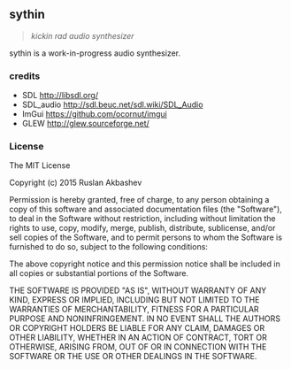 ## sythin

> *kickin rad audio synthesizer*

sythin is a work-in-progress audio synthesizer.

### credits

* SDL http://libsdl.org/
* SDL\_audio http://sdl.beuc.net/sdl.wiki/SDL_Audio
* ImGui https://github.com/ocornut/imgui
* GLEW http://glew.sourceforge.net/

### License

The MIT License

Copyright (c) 2015 Ruslan Akbashev

Permission is hereby granted, free of charge, to any person obtaining a copy
of this software and associated documentation files (the "Software"), to deal
in the Software without restriction, including without limitation the rights
to use, copy, modify, merge, publish, distribute, sublicense, and/or sell
copies of the Software, and to permit persons to whom the Software is
furnished to do so, subject to the following conditions:

The above copyright notice and this permission notice shall be included in
all copies or substantial portions of the Software.

THE SOFTWARE IS PROVIDED "AS IS", WITHOUT WARRANTY OF ANY KIND, EXPRESS OR
IMPLIED, INCLUDING BUT NOT LIMITED TO THE WARRANTIES OF MERCHANTABILITY,
FITNESS FOR A PARTICULAR PURPOSE AND NONINFRINGEMENT. IN NO EVENT SHALL THE
AUTHORS OR COPYRIGHT HOLDERS BE LIABLE FOR ANY CLAIM, DAMAGES OR OTHER
LIABILITY, WHETHER IN AN ACTION OF CONTRACT, TORT OR OTHERWISE, ARISING FROM,
OUT OF OR IN CONNECTION WITH THE SOFTWARE OR THE USE OR OTHER DEALINGS IN
THE SOFTWARE.

